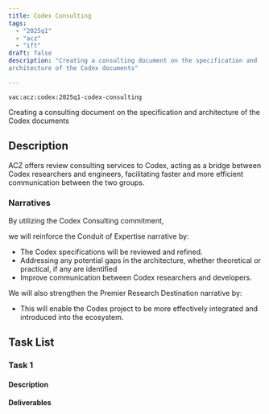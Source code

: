 ```yaml
---
title: Codex Consulting
tags:
  - "2025q1"
  - "acz"
  - "ift"
draft: false
description: "Creating a consulting document on the specification and 
architecture of the Codex documents"

---
```


`vac:acz:codex:2025q1-codex-consulting`

Creating a consulting document on the specification and 
architecture of the Codex documents
## Description

ACZ offers review consulting services to Codex, 
acting as a bridge between Codex researchers and engineers, 
facilitating faster and more efficient communication between the two groups.

### Narratives

By utilizing the Codex Consulting commitment, 

we will reinforce the Conduit of Expertise narrative by:
* The Codex specifications will be reviewed and refined.
* Addressing any potential gaps in the architecture, whether theoretical or practical, 
if any are identified
* Improve communication between Codex researchers and developers.

We will also strengthen the Premier Research Destination narrative by: 
* This will enable the Codex project to be more effectively integrated 
and introduced into the ecosystem.

## Task List

### Task 1 

#### Description 
 
#### Deliverables 

